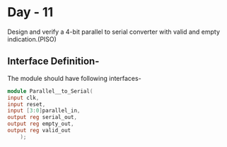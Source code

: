 # Day - 11
Design and verify a 4-bit parallel to serial converter with valid and empty indication.(PISO)

## Interface Definition-
The module should have following interfaces-
```verilog
module Parallel__to_Serial(
input clk,
input reset,
input [3:0]parallel_in,
output reg serial_out,
output reg empty_out,
output reg valid_out
    );
```

